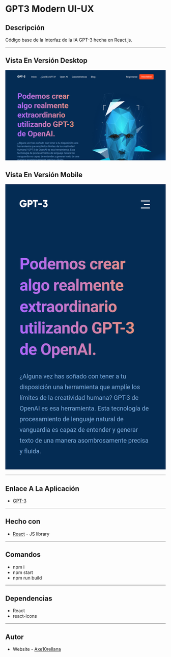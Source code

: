 # GPT3 Modern UI-UX

## Descripción

Código base de la Interfaz de la IA GPT-3 hecha en React.js.

---

## Vista En Versión Desktop

![Vista_En_Versión_Desktop](src/assets/design/desktop-design.jpg)

## Vista En Versión Mobile

![Vista_En_Versión_Mobile](src/assets/design/mobile-design.jpg)

---

## Enlace A La Aplicación

- [GPT-3](https://gpt3-modern-ui-ux-web-page.netlify.app/)

---

## Hecho con

- [React](https://react.dev/) - JS library

---

## Comandos

- npm i
- npm start
- npm run build

---

## Dependencias

- React
- react-icons

---

## Autor

- Website - [Axe10rellana](https://axe10rellana.github.io/portafolio/portafolio/)
